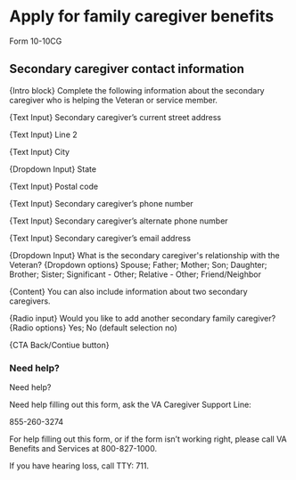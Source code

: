 # Apply for family caregiver benefits
Form 10-10CG

## Secondary caregiver contact information

{Intro block} Complete the following information about the secondary caregiver who is helping the Veteran or service member. 

{Text Input} Secondary caregiver’s current street address

{Text Input} Line 2 

{Text Input} City

{Dropdown Input} State

{Text Input} Postal code

{Text Input} Secondary caregiver’s phone number

{Text Input} Secondary caregiver’s alternate phone number

{Text Input} Secondary caregiver’s email address 

{Dropdown Input} What is the secondary caregiver's relationship with the Veteran? 
{Dropdown options} Spouse; Father; Mother; Son; Daughter; Brother; Sister; Significant - Other; Relative - Other; Friend/Neighbor 

{Content} You can also include information about two secondary caregivers. 

{Radio input} Would you like to add another secondary family caregiver?
{Radio options} Yes; No (default selection no)

{CTA Back/Contiue button} 

### Need help?  

Need help?

Need help filling out this form,  ask the VA Caregiver Support Line: 

855-260-3274

For help filling out this form, or if the form isn’t working right, 
please call VA Benefits and Services at 800-827-1000.

If you have hearing loss, call TTY: 711.

